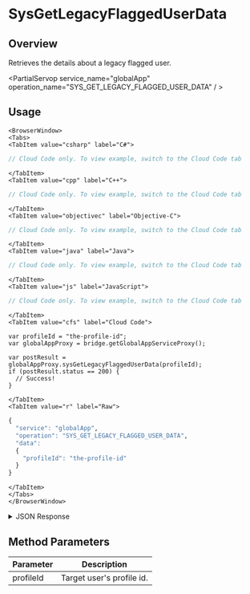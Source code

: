 # SysGetLegacyFlaggedUserData
## Overview
Retrieves the details about a legacy flagged user.

<PartialServop service_name="globalApp" operation_name="SYS_GET_LEGACY_FLAGGED_USER_DATA" / >

## Usage

```mdx-code-block
<BrowserWindow>
<Tabs>
<TabItem value="csharp" label="C#">
```

```csharp
// Cloud Code only. To view example, switch to the Cloud Code tab
```

```mdx-code-block
</TabItem>
<TabItem value="cpp" label="C++">
```

```cpp
// Cloud Code only. To view example, switch to the Cloud Code tab
```

```mdx-code-block
</TabItem>
<TabItem value="objectivec" label="Objective-C">
```

```objectivec
// Cloud Code only. To view example, switch to the Cloud Code tab
```

```mdx-code-block
</TabItem>
<TabItem value="java" label="Java">
```

```java
// Cloud Code only. To view example, switch to the Cloud Code tab
```

```mdx-code-block
</TabItem>
<TabItem value="js" label="JavaScript">
```

```javascript
// Cloud Code only. To view example, switch to the Cloud Code tab
```

```mdx-code-block
</TabItem>
<TabItem value="cfs" label="Cloud Code">
```

```cfscript
var profileId = "the-profile-id";
var globalAppProxy = bridge.getGlobalAppServiceProxy();

var postResult = globalAppProxy.sysGetLegacyFlaggedUserData(profileId);
if (postResult.status == 200) {
  // Success!
}
```

```mdx-code-block
</TabItem>
<TabItem value="r" label="Raw">
```

```r
{
  "service": "globalApp",
  "operation": "SYS_GET_LEGACY_FLAGGED_USER_DATA",
  "data":
  {
    "profileId": "the-profile-id"
  }
}
```

```mdx-code-block
</TabItem>
</Tabs>
</BrowserWindow>
```

<details>
<summary>JSON Response</summary>

```json
+{
+  "data": {
+    "isActive": true,
+    "notes": "This is a note about the player.",
+    "updatedAt": 1666991622419,
+    "profileId": "f76698c7-bb0c-439a-a46d-44b5f6ca6e15",
+    "playerName": "",
+    "pictureUrl": null,
+    "summaryFriendData": null
+  },
+  "status": 200
+}
```
</details>

## Method Parameters
Parameter | Description
--------- | -----------
profileId | Target user's profile id.


